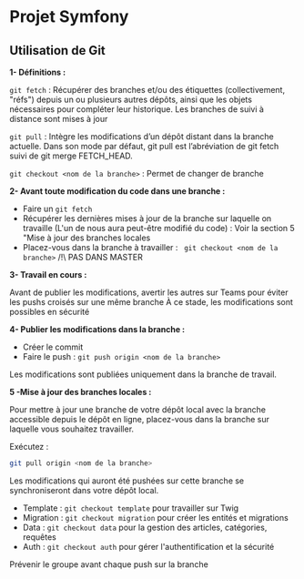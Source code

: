 # Projet Symfony

## Utilisation de Git

**1- Définitions :**

``` git fetch ``` : Récupérer des branches et/ou des étiquettes (collectivement, "réfs") depuis un ou plusieurs autres dépôts, ainsi que les objets nécessaires pour compléter leur historique. Les branches de suivi à distance sont mises à jour

``` git pull ``` : Intègre les modifications d’un dépôt distant dans la branche actuelle. Dans son mode par défaut, git pull est l’abréviation de git fetch suivi de git merge FETCH_HEAD.

``` git checkout <nom de la branche> ``` : Permet de changer de branche

**2- Avant toute modification du code dans une branche :**

- Faire un ```git fetch```
- Récupérer les dernières mises à jour de la branche sur laquelle on travaille (L'un de nous aura peut-être modifié du code) : Voir la section 5 "Mise à jour des branches locales
- Placez-vous dans la branche à travailler : ``` git checkout <nom de la branche>``` /!\ PAS DANS MASTER

**3- Travail en cours :**

Avant de publier les modifications, avertir les autres sur Teams pour éviter les pushs croisés sur une même branche
À ce stade, les modifications sont possibles en sécurité

**4- Publier les modifications dans la branche :**

- Créer le commit
- Faire le push : ``` git push origin <nom de la branche> ```

Les modifications sont publiées uniquement dans la branche de travail.
 
**5 -Mise à jour des branches locales :**

Pour mettre à jour une branche de votre dépôt local avec la branche accessible depuis le dépôt en ligne, placez-vous dans la branche sur laquelle vous souhaitez travailler.

Exécutez :

```bash
git pull origin <nom de la branche>
```

Les modifications qui auront été pushées sur cette branche se synchroniseront dans votre dépôt local.

- Template : ``` git checkout template ``` pour travailler sur Twig
- Migration : ``` git checkout migration ``` pour créer les entités et migrations
- Data : ``` git checkout data ``` pour la gestion des articles, catégories, requêtes
- Auth : ``` git checkout auth ``` pour gérer l'authentification et la sécurité

Prévenir le groupe avant chaque push sur la branche
